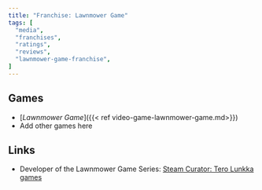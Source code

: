 ```yaml
---
title: "Franchise: Lawnmower Game"
tags: [
  "media",
  "franchises",
  "ratings",
  "reviews",
  "lawnmower-game-franchise",
]
---
```


## Games

- [*Lawnmower Game*]({{< ref video-game-lawnmower-game.md>}})
- Add other games here

## Links

- Developer of the Lawnmower Game Series: [Steam Curator: Tero Lunkka games](https://store.steampowered.com/curator/33019799)
